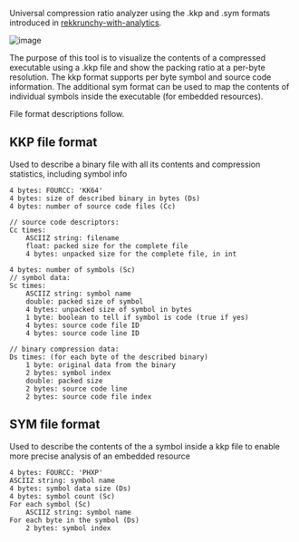 Universal compression ratio analyzer using the .kkp and .sym formats introduced in [rekkrunchy-with-analytics](https://github.com/ConspiracyHu/rekkrunchy-with-analytics).

![image](https://github.com/ConspiracyHu/kkpView-public/assets/1076235/758264fc-9a35-4498-8223-5d6a5c213503)

The purpose of this tool is to visualize the contents of a compressed executable using a .kkp file and show the packing ratio at a per-byte resolution. The kkp format supports per byte symbol and source code information. The additional sym format can be used to map the contents of individual symbols inside the executable (for embedded resources).

File format descriptions follow.
## KKP file format
Used to describe a binary file with all its contents and compression statistics, including symbol info

```
4 bytes: FOURCC: 'KK64'
4 bytes: size of described binary in bytes (Ds)
4 bytes: number of source code files (Cc)

// source code descriptors:
Cc times:
	ASCIIZ string: filename
	float: packed size for the complete file
	4 bytes: unpacked size for the complete file, in int

4 bytes: number of symbols (Sc)
// symbol data:
Sc times:
	ASCIIZ string: symbol name
	double: packed size of symbol
	4 bytes: unpacked size of symbol in bytes
	1 byte: boolean to tell if symbol is code (true if yes)
	4 bytes: source code file ID
	4 bytes: source code line ID

// binary compression data:
Ds times: (for each byte of the described binary)
	1 byte: original data from the binary
	2 bytes: symbol index
	double: packed size
	2 bytes: source code line
	2 bytes: source code file index
```

## SYM file format
Used to describe the contents of the a symbol inside a kkp file to enable more precise analysis of an embedded resource

```
4 bytes: FOURCC: 'PHXP'
ASCIIZ string: symbol name
4 bytes: symbol data size (Ds)
4 bytes: symbol count (Sc)
For each symbol (Sc)
	ASCIIZ string: symbol name
For each byte in the symbol (Ds)
	2 bytes: symbol index
```
